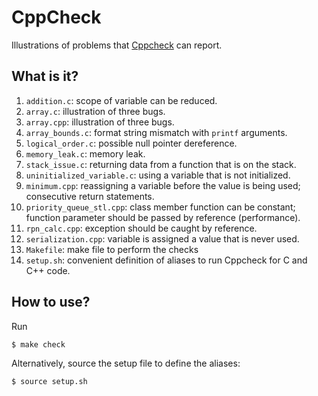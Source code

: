 # CppCheck
Illustrations of problems that [Cppcheck](http://cppcheck.sourceforge.net/)
can report.

## What is it?
1. `addition.c`: scope of variable can be reduced.
1. `array.c`: illustration of three bugs.
1. `array.cpp`: illustration of three bugs.
1. `array_bounds.c`: format string mismatch with `printf` arguments.
1. `logical_order.c`: possible null pointer dereference.
1. `memory_leak.c`: memory leak.
1. `stack_issue.c`: returning data from a function that is on the stack.
1. `uninitialized_variable.c`: using a variable that is not initialized.
1. `minimum.cpp`: reassigning a variable before the value is being used;
    consecutive return statements.
1. `priority_queue_stl.cpp`: class member function can be constant;
    function parameter should be passed by reference (performance).
1. `rpn_calc.cpp`: exception should be caught by reference.
1. `serialization.cpp`: variable is assigned a value that is never used.
1. `Makefile`: make file to perform the checks
1. `setup.sh`: convenient definition of aliases to run Cppcheck for C and
    C++ code.

## How to use?
Run
```bash
$ make check
```

Alternatively, source the setup file to define the aliases:
```bash
$ source setup.sh
```
